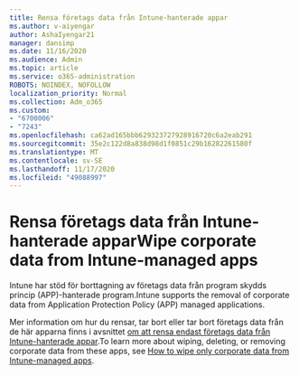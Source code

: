 ```yaml
---
title: Rensa företags data från Intune-hanterade appar
ms.author: v-aiyengar
author: AshaIyengar21
manager: dansimp
ms.date: 11/16/2020
ms.audience: Admin
ms.topic: article
ms.service: o365-administration
ROBOTS: NOINDEX, NOFOLLOW
localization_priority: Normal
ms.collection: Adm_o365
ms.custom:
- "6700006"
- "7243"
ms.openlocfilehash: ca62ad165bbb629323727928916720c6a2eab291
ms.sourcegitcommit: 35e2c122d8a838d98d1f0851c29b16282261580f
ms.translationtype: MT
ms.contentlocale: sv-SE
ms.lasthandoff: 11/17/2020
ms.locfileid: "49088997"
---
```

# <a name="wipe-corporate-data-from-intune-managed-apps"></a><span data-ttu-id="5b667-102">Rensa företags data från Intune-hanterade appar</span><span class="sxs-lookup"><span data-stu-id="5b667-102">Wipe corporate data from Intune-managed apps</span></span>

<span data-ttu-id="5b667-103">Intune har stöd för borttagning av företags data från program skydds princip (APP)-hanterade program.</span><span class="sxs-lookup"><span data-stu-id="5b667-103">Intune supports the removal of corporate data from Application Protection Policy (APP) managed applications.</span></span> 

<span data-ttu-id="5b667-104">Mer information om hur du rensar, tar bort eller tar bort företags data från de här apparna finns i avsnittet [om att rensa endast företags data från Intune-hanterade appar](https://docs.microsoft.com/mem/intune/apps/apps-selective-wipe).</span><span class="sxs-lookup"><span data-stu-id="5b667-104">To learn more about wiping, deleting, or removing corporate data from these apps, see [How to wipe only corporate data from Intune-managed apps](https://docs.microsoft.com/mem/intune/apps/apps-selective-wipe).</span></span>
